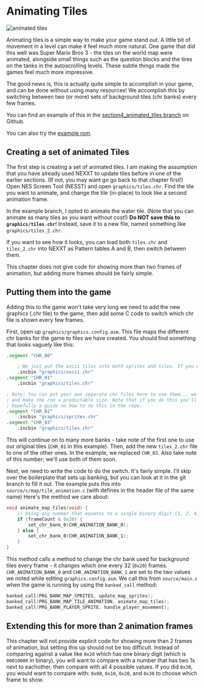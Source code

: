 # Animating Tiles

![animated tiles](../images/animated_tiles.gif)

Animating tiles is a simple way to make your game stand out. A little bit of movement in a level can make
it feel much more natural. One game that did this well was Super Mario Bros 3 - the tiles on the world
map were animated, alongside small things such as the question blocks and the tires on the tanks in the
autoscrolling levels. These subtle things made the games feel much more impressive.

The good news is, this is actually quite simple to accomplish in your game, and can be done without
using many resources! We accomplish this by switching between two (or more) sets of background tiles
(chr banks) every few frames. 

You can find an example of this in the 
[section4_animated_tiles branch](https://github.com/cppchriscpp/nes-starter-kit/compare/section4_animated_tiles) on Github.

You can also try the [example rom](https://s3.amazonaws.com/nes-starter-kit/section4_animated_tiles/starter.latest.nes).

## Creating a set of animated Tiles

The first step is creating a set of animated tiles. I am making the assumption that you have already used
NEXXT to update tiles before in one of the earlier sections. (If not, you may want go go back to that 
chapter first!) Open NES Screen Tool (NESST) and open `graphics/tiles.chr`. Find the tile you want to 
animate, and change the tile (in-place) to look like a second animation frame. 

In the example branch, I opted to animate the water tile. (Note that you can animate as many tiles as
you want without cost!) **Do NOT save this to `graphics/tiles.chr`**! Instead, save it to a new file, 
named something like `graphics/tiles_2.chr`. 

If you want to see how it looks, you can load both `tiles.chr` and `tiles_2.chr` into NEXXT as Pattern
tables A and B, then switch between them. 

This chapter does not give code for showing more than two frames of animation, but adding more frames
should be fairly simple. 

## Putting them into the game

Adding this to the game won't take very long we need to add the new graphics (.chr file) to the game,
then add some C code to switch which chr file is shown every few frames. 

First, open up `graphics/graphics.config.asm`. This file maps the different chr banks
for the game to files we have created.
You should find something that looks vaguely like this: 

```asm
.segment "CHR_00"

	; We just put the ascii tiles into both sprites and tiles. If you want to get more clever you could do something else.
	.incbin "graphics/ascii.chr"
.segment "CHR_01"
	.incbin "graphics/tiles.chr"

; Note: You can put your own separate chr files here to use them... we only use 3 in the demo. This is to avoid warnings,
; and make the rom a predictable size. Note that if you do this you'll have to tweak the engine to support it! There's
; hopefully a guide on how to do this in the repo.
.segment "CHR_02"
	.incbin "graphics/sprites.chr"
.segment "CHR_03"
	.incbin "graphics/tiles.chr"
```

This will continue on to many more banks - take note of the first one to use our original tiles (`CHR_01` in this 
example). Then, add the new `tiles_2.chr` file to one of the other ones. In the example, we replaced `CHR_03`. 
Also take note of this number; we'll use both of them soon. 

Next, we need to write the code to do the switch. It's fairly simple. I'll skip over the boilerplate that
sets up banking, but you can look at it in the git branch to fill it out. The example puts this into 
`source/c/map/tile_animation.c` (with defines in the header file of the same name) Here's the method we care about: 

```c
void animate_map_tiles(void) {
    // Using any number that equates to a single binary digit (1, 2, 4, 8, 16, 32, 64, 128) should result in a constant animation.
    if (frameCount & 0x20) {
        set_chr_bank_0(CHR_ANIMATION_BANK_0);
    } else {
        set_chr_bank_0(CHR_ANIMATION_BANK_1);
    }
}
```

This method calls a method to change the chr bank used for background tiles every frame - it changes which one every
32 (`0x20`) frames. `CHR_ANIMATION_BANK_0` and `CHR_ANIMATION_BANK_1` are set to the two values we noted while editing
`graphics.config.asm`. We call this from `source/main.c` when the game is running by using the 
`banked_call` method: 

```c
banked_call(PRG_BANK_MAP_SPRITES, update_map_sprites);
banked_call(PRG_BANK_MAP_TILE_ANIMATION, animate_map_tiles);
banked_call(PRG_BANK_PLAYER_SPRITE, handle_player_movement);
```

## Extending this for more than 2 animation frames

This chapter will not provide explicit code for showing more than 2 frames of animation, but setting this up should
not be too difficult. Instead of comparing against a value like `0x20` which has one binary digit (which is `00010000`
in binary), you will want to compare with a number that has two 1s next to eachother, then compare with all 4 possible
values. If you did `0x30`, you  would want to compare with: `0x00`, `0x10`, `0x20`, and `0x30` to choose which
frame to show. 